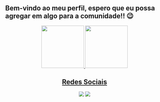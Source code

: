 ## Bem-vindo ao meu perfil, espero que eu possa agregar em algo para a comunidade!! 😉



<div align="center">
  <a href="https://github.com/Vininicius21">
    <img height="135em" src="https://github-readme-stats.vercel.app/api?username=Vininicius21&show_icons=true&theme=dark&include_all_commits=true&count_private=true"/>
    <img height="135em"  src="https://github-readme-stats.vercel.app/api/top-langs/?username=Vininicius21&layout=compact&langs_count=7&theme=dark"/>
</div>


## <div align="center">Redes Sociais</div>

<div align="center"> 
  <a href="https://www.linkedin.com/in/vinicius-andrade-751915200/" target="_blank"><img src="https://img.shields.io/badge/-LinkedIn-%230077B5?style=for-the-badge&logo=linkedin&logoColor=white" target="_blank"></a> 
  <a href="https://www.instagram.com/vininicius01/" target="_blank"><img src="https://img.shields.io/badge/-Instagram-%23E4405F?style=for-the-badge&logo=instagram&logoColor=white" target="_blank"></a>
</div>
